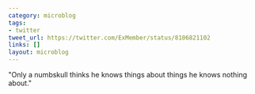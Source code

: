 ```yaml
---
category: microblog
tags:
- twitter
tweet_url: https://twitter.com/ExMember/status/8106821102
links: []
layout: microblog
---
```

"Only a numbskull thinks he knows things about things he knows nothing about."
